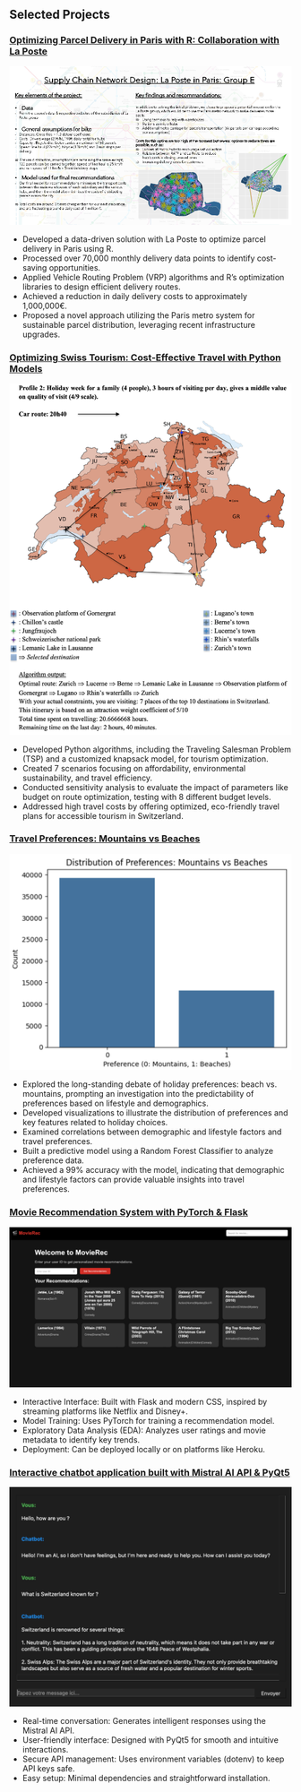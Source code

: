 ## **Selected Projects**

### [Optimizing Parcel Delivery in Paris with R: Collaboration with La Poste](https://github.com/Adlan-Boithier/Supply-Chain-La-Poste/)
![Poster_Supply_Chain](Poster_Supply_Chain.png)
- Developed a data-driven solution with La Poste to optimize parcel delivery in Paris using R.
- Processed over 70,000 monthly delivery data points to identify cost-saving opportunities.
- Applied Vehicle Routing Problem (VRP) algorithms and R’s optimization libraries to design efficient delivery routes.
- Achieved a reduction in daily delivery costs to approximately 1,000,000€.
- Proposed a novel approach utilizing the Paris metro system for sustainable parcel distribution, leveraging recent infrastructure upgrades.


### [Optimizing Swiss Tourism: Cost-Effective Travel with Python Models](https://github.com/Adlan-Boithier/Sustainable-Logistics/)
![Sustainables_Logistics_screenshot](Sustainables_Logistics_screenshot.png)
- Developed Python algorithms, including the Traveling Salesman Problem (TSP) and a customized knapsack model, for tourism optimization.
- Created 7 scenarios focusing on affordability, environmental sustainability, and travel efficiency.
- Conducted sensitivity analysis to evaluate the impact of parameters like budget on route optimization, testing with 8 different budget levels.
- Addressed high travel costs by offering optimized, eco-friendly travel plans for accessible tourism in Switzerland.

### [Travel Preferences: Mountains vs Beaches](https://github.com/Adlan-Boithier/Mountains-vs-Beaches) 
![distribution_preferences](distribution_preferences.png)
- Explored the long-standing debate of holiday preferences: beach vs. mountains, prompting an investigation into the predictability of preferences based on lifestyle and demographics.
- Developed visualizations to illustrate the distribution of preferences and key features related to holiday choices.
- Examined correlations between demographic and lifestyle factors and travel preferences.
- Built a predictive model using a Random Forest Classifier to analyze preference data.
- Achieved a 99% accuracy with the model, indicating that demographic and lifestyle factors can provide valuable insights into travel preferences.

### [Movie Recommendation System with PyTorch & Flask](https://github.com/Adlan-Boithier/Movie-Recommendation)
![App Screenshot](app_screenshot.png)
- Interactive Interface: Built with Flask and modern CSS, inspired by streaming platforms like Netflix and Disney+.
- Model Training: Uses PyTorch for training a recommendation model.
- Exploratory Data Analysis (EDA): Analyzes user ratings and movie metadata to identify key trends.
- Deployment: Can be deployed locally or on platforms like Heroku.

### [Interactive chatbot application built with Mistral AI API & PyQt5](https://github.com/Adlan-Boithier/chatbot-project)
![chatbot_screenshot](chatbot_screenshot.png)
- Real-time conversation: Generates intelligent responses using the Mistral AI API.
- User-friendly interface: Designed with PyQt5 for smooth and intuitive interactions.
- Secure API management: Uses environment variables (dotenv) to keep API keys safe.
- Easy setup: Minimal dependencies and straightforward installation.
